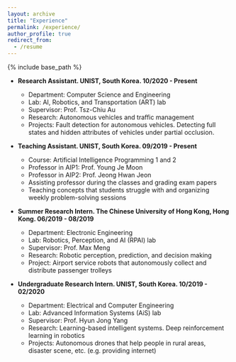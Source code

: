 ```yaml
---
layout: archive
title: "Experience"
permalink: /experience/
author_profile: true
redirect_from:
  - /resume
---
```

{% include base_path %}

* **Research Assistant. UNIST, South Korea. 10/2020 - Present**
  *	Department: Computer Science and Engineering
  *	Lab: AI, Robotics, and Transportation (ART) lab
  *	Supervisor: Prof. Tsz-Chiu Au
  *	Research: Autonomous vehicles and traffic management
  *	Projects: Fault detection for autonomous vehicles. Detecting full states and hidden attributes of vehicles under partial occlusion.


* **Teaching Assistant. UNIST, South Korea. 09/2019 - Present**
  *	Course: Artificial Intelligence Programming 1 and 2
  *	Professor in AIP1: Prof. Young Je Moon
  *	Professor in AIP2: Prof. Jeong Hwan Jeon
  *	Assisting professor during the classes and grading exam papers
  *	Teaching concepts that students struggle with and organizing weekly problem-solving sessions


* **Summer Research Intern. The Chinese University of Hong Kong, Hong Kong. 06/2019 - 08/2019**
  *	Department: Electronic Engineering
  *	Lab: Robotics, Perception, and AI (RPAI) lab
  *	Supervisor: Prof. Max Meng
  *	Research: Robotic perception, prediction, and decision making
  *	Project: Airport service robots that autonomously collect and distribute passenger trolleys


* **Undergraduate Research Intern. UNIST, South Korea. 10/2019 - 02/2020**
  *	Department: Electrical and Computer Engineering
  *	Lab: Advanced Information Systems (AiS) lab
  *	Supervisor: Prof. Hyun Jong Yang
  *	Research: Learning-based intelligent systems. Deep reinforcement learning in robotics
  *	Projects: Autonomous drones that help people in rural areas, disaster scene, etc. (e.g. providing internet)
